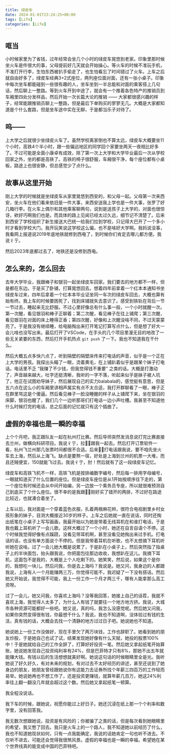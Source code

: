 ```yaml
---
title: 绿皮车
date: 2024-01-01T23:24:25+08:00
tags: [Life]
categories: [Life]
---
```


## 哐当

小时候家里为了省钱，过年经常会坐几个小时的绿皮车晃悠到老家。印象里那时候坐火车是件很大的事，父母提前好几天就会开始操心。等火车的时候不准玩手机，不准打开行李，生怕东西被扒手偷走了，也生怕看忘了时间错过了火车。上车之后就自由好多了，绿皮车经典3+2式座位，两列座位面对面，还有一张小桌子。印象中每次坐车都能碰到一些很有趣的人，坐车坐到一半总能和对面的乘客搭上几句话，然后聊上一整路。等到火车开到中途了，就会有一个推着各色特产的推销员到车厢里四处分发样品，然后开始一次长篇大论的推销 —— 大家都很感兴趣的样子，经常能跟推销员聊上一整路，但是最后下单购买的寥寥无几。大概是大家都知道是个什么套路，但是坐车途中实在无聊，于是都当乐子对待了。

## 呜——

上大学之后就很少坐绿皮火车了。虽然学校离家倒也不算太远，绿皮车大概要坐11个小时，高铁4个半小时，跟一些偏远地区的同学回个家要坐两天一夜相比好多了。不过可能是全面小康卓有成效，除了第一次上大学和大学毕业最后一次从学校回家之外，坐的都是高铁了。高铁的椅子很舒服，车厢很干净，每个座位都有小桌板，路途上也很安静，但总感觉少了点什么。

## 故事从这里开始

刚上大学的时候就是坐绿皮车从家里晃悠到西安的，和父母一起。父母第一次来西安，坐火车在他们看来依旧是一件大事，来西安送我上学也是一件大事，张罗了好几箱行李。在火车上偶尔和其他乘客聊两句，说到是送孩子上大学的，对面也很惊讶，欸好巧啊我们也是。而具体的路上见闻已经太过久远，细节记不清楚了。后来到西安了学校组织了新生接送大巴统一给我们拉到学校，只记得大巴开了一个多小时才看到学校大门。我开玩笑说这学校这么偏，也不是啥好大学啊。我妈说没事，我看网上报道说2019年底地铁就修到西电了，到时候你们肯定去哪儿都方便。我说彳亍。

然后2023年底都过去了，地铁还是没修到西电。

## 怎么来的，怎么回去

去年大学毕业，我跟棒子和银羽一起坐绿皮车回家。我们要去的地方都不一样，但是都在东边。于是买了卧铺，打算晃悠回去。想着四年前拿着一个红本本通知书坐绿皮车过来，四年后拿着一个红本本毕业证坐同一车次的绿皮车回去，大概也算有始有终。我上车的时候要困死了，找到床铺就失去意识了。感受到铁轨在背后一节一节过去，睡起来无比舒服。不过心里好像总有什么事一般，一个小时就醒一次。第一次醒，看见银羽和棒子正聊着；第二次醒，看见棒子在往上铺爬；第三次醒，看见银羽在对面的床上睡得正香；第四次醒，好像和上次醒没啥不同，不过天蒙蒙亮了。于是我没有继续睡，给电脑掏出来打开笔记打算写点什么，但是想了好大一会儿啥也没写出来。最后打开了VSCode，在手头的几个项目里漫无目的地改了一些无关紧要的东西，然后打开手机热点 `git push` 了一下。我也不知道我在干什么。

然后大概五点多快六点了，听到隔壁的隔壁床传来打电话的声音，似乎是一个正在上大学的男孩。我探出头瞄了一眼，烫着黄毛，在上铺趴着似乎是跟某个妹子打电话。电话里不乏 “我赚了不少钱，但我觉得钱不重要” 之类的话。大概是打激动了，声音越来越大，吐字还挺清晰，我听的一字不落，听起来似乎是妹子被人坑了，他正在试图劝导妹子，然后展现自己的实力balabala的，感觉挺有意思，但是五六点在这么小的车厢里讲相声属实有点不太合适，我打开群聊看了一眼，棒子正在群里骂这是个傻逼。然后看见棒子一脸没睡醒的样子从上铺爬下来，坐在银羽的床脚，银羽也醒了，我们几个一边听那哥们打电话一边小声吐槽。我甚至不知道他什么时候打完的电话，总之后面的记忆就只有这个插曲了。

## 虚假的幸福也是一瞬的幸福

上个个月吧，我正跟队友一起在杭州打比赛。然后导师突然发消息说打完比赛直接去兰州，做横向科研项目。我说彳亍，拉🐑🐑跟我一起去。然后打开订票软件一看，杭州飞兰州那几张票时间都很不合适。后来🐑🐑打电话跟我说，要不咱先坐火车去上海，然后从上海飞。缺点是要熬一宿，好处是上海到兰州的机票一大堆，而且还贼便宜，150就能飞过去。我说彳亍，肘！然后就有了这一段绿皮车记忆。

绿皮车和高铁飞机不一样，高铁飞机是按排编数字编号，然后每一排用字母编号，一眼就知道买了什么位置的座位。但是绿皮车座位是从1开始按顺序往下走的，第一个座位有时候还会从中间开始编，另一边放一个乘务员专座，所以就很难预测自己到底买了个什么座位。很不幸的是我跟🐑🐑刚好买了错开的两排，不过好在路途比较近，也就凑合着坐了。

上车以后，我对面是一个穿着蓝色衣服，扎着两根麻花辫，很符合电视剧里乡村女孩形象的妹子，目测大概接近30岁的样子。上车之后她就一直在说话，同时还掏出纸笔在小桌子上写写画画，我最开始以为她是带着无线耳机在和谁打电话，于是我也戴上耳机听了一会儿歌。这样大概过了一个小时，她还在自言自语个不停。这个时候我觉得好像有点蹊跷，没看见带耳机啊，甚至没看见她掏出来过手机。打电话的话，也没有单方面说个不停的。但是我带着耳机在听歌，也不太想摘下耳机听听她在说啥。过了一会儿她大概是说累了，于是趴在小桌子上，然后突然指了指桌子上的半块面包，抬头跟我说，你把面包往那边收收，我想趴在这儿。我摘下耳机，这面包不是我的，大概是上个人吃剩下的。她笑笑，然后说，如果这个是你的，我想吃一块儿。然后问我，你是去上海吗？我说是。她又问，我身边的人都跟我说，上海有人一个月能赚两三万，你觉得可能不，我迟疑了一下没有搭话。然后她又开始说，我觉得不可能，我上一份工作一个月才两三千，哪有人能拿那么高工资呀。

过了一会儿，她又问我，你喜欢上海吗？没等我回答，她接上自己的话茬，我就不喜欢上海，我觉得人太多了，为什么人有钱了就要往一个地方地方挤。我说，大城市各种资源可能都好一些吧。她又说，真的吗，我怎么没感觉呢。然后她又问我，如果你突然变得很有钱，你最想干什么？我说，我也不知道啊，没体验过有钱的生活，真有钱的话，大概会去找一个清静的地方过过日子吧。她说她也不知道。

她说她上一份工作没做好，现在手里欠了两万块钱，工作也辞职了。她看到她的朋友炒股，于是她自己也试了试，结果发现她好像有什么天赋，她投的股票100%中！于是她就给自己的工作全辞了，打算好好投资一笔。然后她又拿起纸笔开始算账，她说她发现自己投资纯利率有24%，但是巴菲特才只有8%，那她不出五年就能赚大钱。有钱以后的生活想想就美好啊。她说这句话的时候眼睛里全是光。我听她说了好久好久，有对未来的规划，有对过去不太好经历的讲述，甚至还说到了她身边的朋友，她朋友曾经跟她说你有这能力去证券所找个年薪三四百万的工作轻而易举。她说她再也不想工作了，还是投资更赚钱，就算年薪几百万，她这24%利率往上翻一翻没几年就会超过这个数。然后她又拿起纸笔一顿算。

我全程没说话。

我下车的时候，跟她说，祝愿你能过上好日子。她还沉浸在纸上那一个个利率和数字里，没有回答我。

我无数次想跟她说，投资是有风险的；你被骗了之类的话，但是每次看到她眼睛里的希望，我又憋了回去。我只是火车上的一个路人，我不知道她以前经历了什么，我也不知道她现状如何，只有一点我能确定，我说的话她肯定一句也听不进去。不仅听不进去，可能还会觉得我很煞风景。虚假的幸福也是一瞬的幸福，希望她在某个世界线真的能变成中国的巴菲特吧。
